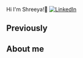 Hi I'm Shreeya!👋
[![LinkedIn](https://img.shields.io/badge/LinkedIn-Profile-blue?logo=linkedin)](https://www.linkedin.com/in/shreeya-prasanna/)

Previously
- 

About me
- 
